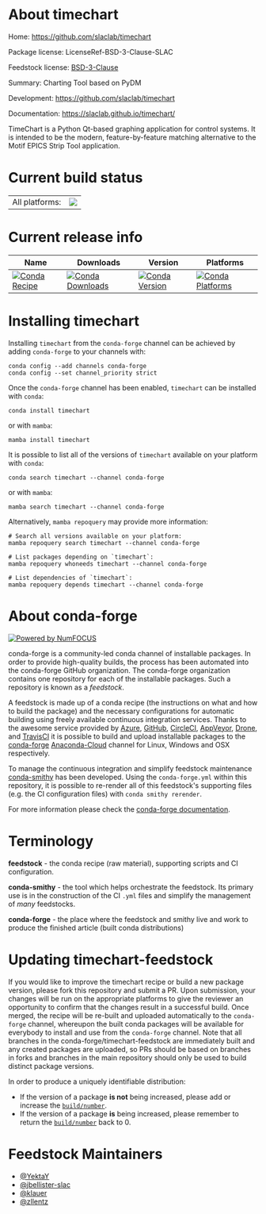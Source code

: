 About timechart
===============

Home: https://github.com/slaclab/timechart

Package license: LicenseRef-BSD-3-Clause-SLAC

Feedstock license: [BSD-3-Clause](https://github.com/conda-forge/timechart-feedstock/blob/main/LICENSE.txt)

Summary: Charting Tool based on PyDM

Development: https://github.com/slaclab/timechart

Documentation: https://slaclab.github.io/timechart/

TimeChart is a Python Qt-based graphing application for control systems.
It is intended to be the modern, feature-by-feature matching alternative
to the Motif EPICS Strip Tool application.


Current build status
====================


<table><tr><td>All platforms:</td>
    <td>
      <a href="https://dev.azure.com/conda-forge/feedstock-builds/_build/latest?definitionId=9285&branchName=main">
        <img src="https://dev.azure.com/conda-forge/feedstock-builds/_apis/build/status/timechart-feedstock?branchName=main">
      </a>
    </td>
  </tr>
</table>

Current release info
====================

| Name | Downloads | Version | Platforms |
| --- | --- | --- | --- |
| [![Conda Recipe](https://img.shields.io/badge/recipe-timechart-green.svg)](https://anaconda.org/conda-forge/timechart) | [![Conda Downloads](https://img.shields.io/conda/dn/conda-forge/timechart.svg)](https://anaconda.org/conda-forge/timechart) | [![Conda Version](https://img.shields.io/conda/vn/conda-forge/timechart.svg)](https://anaconda.org/conda-forge/timechart) | [![Conda Platforms](https://img.shields.io/conda/pn/conda-forge/timechart.svg)](https://anaconda.org/conda-forge/timechart) |

Installing timechart
====================

Installing `timechart` from the `conda-forge` channel can be achieved by adding `conda-forge` to your channels with:

```
conda config --add channels conda-forge
conda config --set channel_priority strict
```

Once the `conda-forge` channel has been enabled, `timechart` can be installed with `conda`:

```
conda install timechart
```

or with `mamba`:

```
mamba install timechart
```

It is possible to list all of the versions of `timechart` available on your platform with `conda`:

```
conda search timechart --channel conda-forge
```

or with `mamba`:

```
mamba search timechart --channel conda-forge
```

Alternatively, `mamba repoquery` may provide more information:

```
# Search all versions available on your platform:
mamba repoquery search timechart --channel conda-forge

# List packages depending on `timechart`:
mamba repoquery whoneeds timechart --channel conda-forge

# List dependencies of `timechart`:
mamba repoquery depends timechart --channel conda-forge
```


About conda-forge
=================

[![Powered by
NumFOCUS](https://img.shields.io/badge/powered%20by-NumFOCUS-orange.svg?style=flat&colorA=E1523D&colorB=007D8A)](https://numfocus.org)

conda-forge is a community-led conda channel of installable packages.
In order to provide high-quality builds, the process has been automated into the
conda-forge GitHub organization. The conda-forge organization contains one repository
for each of the installable packages. Such a repository is known as a *feedstock*.

A feedstock is made up of a conda recipe (the instructions on what and how to build
the package) and the necessary configurations for automatic building using freely
available continuous integration services. Thanks to the awesome service provided by
[Azure](https://azure.microsoft.com/en-us/services/devops/), [GitHub](https://github.com/),
[CircleCI](https://circleci.com/), [AppVeyor](https://www.appveyor.com/),
[Drone](https://cloud.drone.io/welcome), and [TravisCI](https://travis-ci.com/)
it is possible to build and upload installable packages to the
[conda-forge](https://anaconda.org/conda-forge) [Anaconda-Cloud](https://anaconda.org/)
channel for Linux, Windows and OSX respectively.

To manage the continuous integration and simplify feedstock maintenance
[conda-smithy](https://github.com/conda-forge/conda-smithy) has been developed.
Using the ``conda-forge.yml`` within this repository, it is possible to re-render all of
this feedstock's supporting files (e.g. the CI configuration files) with ``conda smithy rerender``.

For more information please check the [conda-forge documentation](https://conda-forge.org/docs/).

Terminology
===========

**feedstock** - the conda recipe (raw material), supporting scripts and CI configuration.

**conda-smithy** - the tool which helps orchestrate the feedstock.
                   Its primary use is in the construction of the CI ``.yml`` files
                   and simplify the management of *many* feedstocks.

**conda-forge** - the place where the feedstock and smithy live and work to
                  produce the finished article (built conda distributions)


Updating timechart-feedstock
============================

If you would like to improve the timechart recipe or build a new
package version, please fork this repository and submit a PR. Upon submission,
your changes will be run on the appropriate platforms to give the reviewer an
opportunity to confirm that the changes result in a successful build. Once
merged, the recipe will be re-built and uploaded automatically to the
`conda-forge` channel, whereupon the built conda packages will be available for
everybody to install and use from the `conda-forge` channel.
Note that all branches in the conda-forge/timechart-feedstock are
immediately built and any created packages are uploaded, so PRs should be based
on branches in forks and branches in the main repository should only be used to
build distinct package versions.

In order to produce a uniquely identifiable distribution:
 * If the version of a package **is not** being increased, please add or increase
   the [``build/number``](https://docs.conda.io/projects/conda-build/en/latest/resources/define-metadata.html#build-number-and-string).
 * If the version of a package **is** being increased, please remember to return
   the [``build/number``](https://docs.conda.io/projects/conda-build/en/latest/resources/define-metadata.html#build-number-and-string)
   back to 0.

Feedstock Maintainers
=====================

* [@YektaY](https://github.com/YektaY/)
* [@jbellister-slac](https://github.com/jbellister-slac/)
* [@klauer](https://github.com/klauer/)
* [@zllentz](https://github.com/zllentz/)

